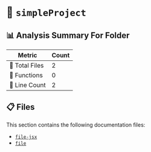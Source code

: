 # 📁 `simpleProject`

## 📊 Analysis Summary For Folder

| Metric | Count |
|--------|-------|
| 📁 Total Files | 2 |
| 🔧 Functions | 0 |
| 🔢 Line Count | 2 |


## 📋 Files

This section contains the following documentation files:

- [`file-jsx`](./file-jsx.md)
- [`file`](./file.md)